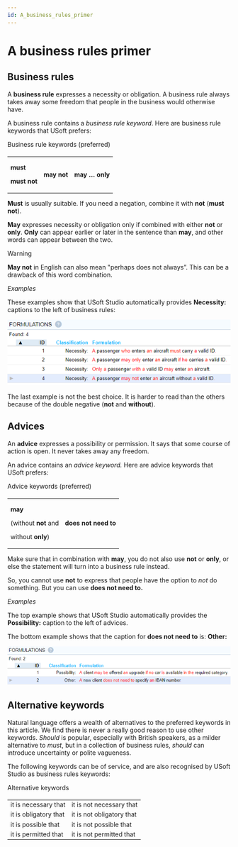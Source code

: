 ```yaml
---
id: A_business_rules_primer
---
```


# A business rules primer

## Business rules

A **business rule** expresses a necessity or obligation. A business rule always takes away some freedom that people in the business would otherwise have.

A business rule contains a *business rule keyword*. Here are business rule keywords that USoft prefers:


<table>
<thead>
<tr>
<td>
</td>
</tr>
</thead>
<tbody>
<tr>
<thcolspan="3">Business rule keywords (preferred)</th>
</tr>
<tr>
<td>
<p>
<strong>must</strong>
</p>
<p>
<strong>must not</strong>
</p>
</td>
<td>
<strong>may not</strong>
</td>
<td>
<strong>may … only</strong>
</td>
</tr>
</tbody>
</table>

**Must** is usually suitable. If you need a negation, combine it with **not** (**must not**).

**May** expresses necessity or obligation only if combined with either **not** or **only**. **Only** can appear earlier or later in the sentence than **may**, and other words can appear between the two.

> [!WARNING]
> **May not** in English can also mean "perhaps does not always”. This can be a drawback of this word combination.

*Examples*

These examples show that USoft Studio automatically provides **Necessity:** captions to the left of business rules:

![](./assets/602a04be-c641-4186-a049-23dccccc04eb.png)

The last example is not the best choice. It is harder to read than the others because of the double negative (**not** and **without**).

## Advices

An **advice** expresses a possibility or permission. It says that some course of action is open. It never takes away any freedom.

An advice contains an *advice keyword.* Here are advice keywords that USoft prefers:


<table>
<thead>
<tr>
<td>
</td>
</tr>
</thead>
<tbody>
<tr>
<thcolspan="2">Advice keywords (preferred)</th>
</tr>
<tr>
<td>
<p>
<strong>may</strong>
</p>
<p>(without 
<strong>not</strong> and</p>
<p>without 
<strong>only</strong>)</p>
</td>
<td>
<strong>does not need to</strong>
</td>
</tr>
</tbody>
</table>

Make sure that in combination with **may**, you do not also use **not** or **only**, or else the statement will turn into a business rule instead.

So, you cannot use **not** to express that people have the option to *not* do something. But you can use **does not need to.**

*Examples*

The top example shows that USoft Studio automatically provides the **Possibility:** caption to the left of advices.

The bottom example shows that the caption for **does not need to** is: **Other:**

![](./assets/2b306c3f-7e72-4960-a73e-f1c4dcf30278.png)

## Alternative keywords

Natural language offers a wealth of alternatives to the preferred keywords in this article. We find there is never a really good reason to use other keywords. *Should* is popular, especially with British speakers, as a milder alternative to *must*, but in a collection of business rules, *should* can introduce uncertainty or polite vagueness.

The following keywords can be of service, and are also recognised by USoft Studio as business rules keywords:


<table>
<thead>
<tr>
<td>
</td>
</tr>
</thead>
<tbody>
<tr>
<thcolspan="2">Alternative keywords</th>
</tr>
<tr>
<td>it is necessary that</td>
<td>it is not necessary that</td>
</tr>
<tr>
<td>it is obligatory that</td>
<td>it is not obligatory that</td>
</tr>
<tr>
<td>it is possible that</td>
<td>it is not possible that</td>
</tr>
<tr>
<td>it is permitted that</td>
<td>it is not permitted that</td>
</tr>
</tbody>
</table>

 